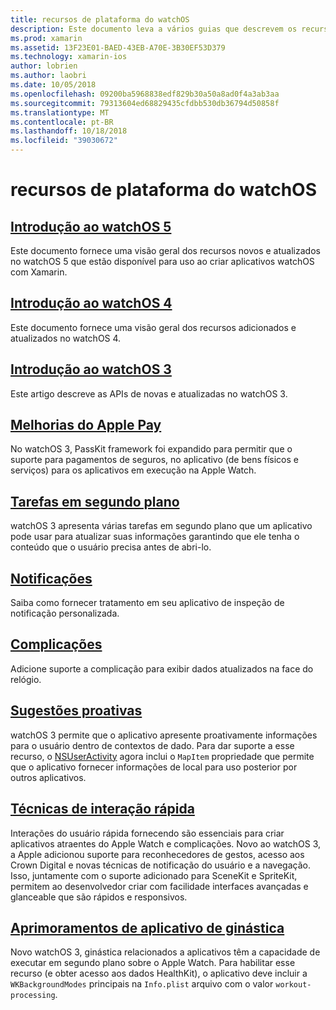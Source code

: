 ```yaml
---
title: recursos de plataforma do watchOS
description: Este documento leva a vários guias que descrevem os recursos da plataforma do watchOS, como Apple Pay, notificações, complicações, sugestões proativas, aplicativos de treinamento e muito mais.
ms.prod: xamarin
ms.assetid: 13F23E01-BAED-43EB-A70E-3B30EF53D379
ms.technology: xamarin-ios
author: lobrien
ms.author: laobri
ms.date: 10/05/2018
ms.openlocfilehash: 09200ba5968838edf829b30a50a8ad0f4a3ab3aa
ms.sourcegitcommit: 79313604ed68829435cfdbb530db36794d50858f
ms.translationtype: MT
ms.contentlocale: pt-BR
ms.lasthandoff: 10/18/2018
ms.locfileid: "39030672"
---
```

# <a name="watchos-platform-features"></a>recursos de plataforma do watchOS

## <a name="introduction-to-watchos-5introduction-to-watchos5indexmd"></a>[Introdução ao watchOS 5](introduction-to-watchos5/index.md)

Este documento fornece uma visão geral dos recursos novos e atualizados no watchOS 5 que estão disponível para uso ao criar aplicativos watchOS com Xamarin.

## <a name="introduction-to-watchos-4introduction-to-watchos4md"></a>[Introdução ao watchOS 4](introduction-to-watchos4.md)

Este documento fornece uma visão geral dos recursos adicionados e atualizados no watchOS 4.

## <a name="introduction-to-watchos-3introduction-to-watchos3indexmd"></a>[Introdução ao watchOS 3](introduction-to-watchos3/index.md)

Este artigo descreve as APIs de novas e atualizadas no watchOS 3.

## <a name="apple-pay-enhancementsioswatchosplatformapple-paymd"></a>[Melhorias do Apple Pay](~/ios/watchos/platform/apple-pay.md)

No watchOS 3, PassKit framework foi expandido para permitir que o suporte para pagamentos de seguros, no aplicativo (de bens físicos e serviços) para os aplicativos em execução na Apple Watch.

## <a name="background-tasksioswatchosplatformbackground-tasksmd"></a>[Tarefas em segundo plano](~/ios/watchos/platform/background-tasks.md)

watchOS 3 apresenta várias tarefas em segundo plano que um aplicativo pode usar para atualizar suas informações garantindo que ele tenha o conteúdo que o usuário precisa antes de abri-lo.

## <a name="notificationsnotificationsmd"></a>[Notificações](notifications.md)

Saiba como fornecer tratamento em seu aplicativo de inspeção de notificação personalizada.

## <a name="complicationscomplicationsmd"></a>[Complicações](complications.md)

Adicione suporte a complicação para exibir dados atualizados na face do relógio.

## <a name="proactive-suggestionsioswatchosplatformproactive-suggestionsmd"></a>[Sugestões proativas](~/ios/watchos/platform/proactive-suggestions.md)

watchOS 3 permite que o aplicativo apresente proativamente informações para o usuário dentro de contextos de dado. Para dar suporte a esse recurso, o [NSUserActivity](https://developer.apple.com/reference/foundation/nsuseractivity) agora inclui o `MapItem` propriedade que permite que o aplicativo fornecer informações de local para uso posterior por outros aplicativos.

## <a name="quick-interaction-techniquesioswatchosplatformquick-interaction-techniquesmd"></a>[Técnicas de interação rápida](~/ios/watchos/platform/quick-interaction-techniques.md)

Interações do usuário rápida fornecendo são essenciais para criar aplicativos atraentes do Apple Watch e complicações. Novo ao watchOS 3, a Apple adicionou suporte para reconhecedores de gestos, acesso aos Crown Digital e novas técnicas de notificação do usuário e a navegação. Isso, juntamente com o suporte adicionado para SceneKit e SpriteKit, permitem ao desenvolvedor criar com facilidade interfaces avançadas e glanceable que são rápidos e responsivos.

## <a name="workout-app-enhancementsioswatchosplatformworkout-appsmd"></a>[Aprimoramentos de aplicativo de ginástica](~/ios/watchos/platform/workout-apps.md)

Novo watchOS 3, ginástica relacionados a aplicativos têm a capacidade de executar em segundo plano sobre o Apple Watch. Para habilitar esse recurso (e obter acesso aos dados HealthKit), o aplicativo deve incluir a `WKBackgroundModes` principais na `Info.plist` arquivo com o valor `workout-processing`.
